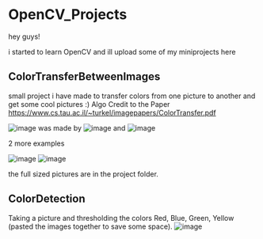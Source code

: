 # OpenCV_Projects
hey guys! 

i started to learn OpenCV and ill upload some of my miniprojects here 


## ColorTransferBetweenImages
small project i have made to transfer colors from one picture to another and get some cool pictures :)
Algo Credit to the Paper https://www.cs.tau.ac.il/~turkel/imagepapers/ColorTransfer.pdf

![image](https://i.imgur.com/iI6FIdI.jpg) was made by ![image](https://i.imgur.com/tGwOUfM.jpg) and ![image](https://i.imgur.com/3V529Mt.jpg)

2 more examples

![image](https://i.imgur.com/GJmjgC6.jpg)
![image](https://i.imgur.com/oWWPXaK.jpg)

the full sized pictures are in the project folder.

## ColorDetection

Taking a picture and thresholding the colors Red, Blue, Green, Yellow (pasted the images together to save some space).
![image](https://i.imgur.com/mJgnyeL.png)

